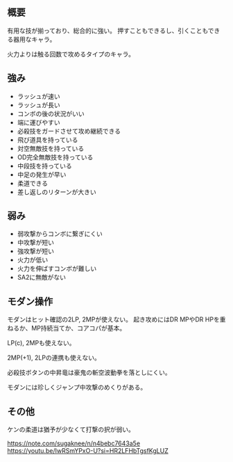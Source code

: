 ## 概要

有用な技が揃っており、総合的に強い。
押すこともできるし、引くこともできる器用なキャラ。

火力よりは触る回数で攻めるタイプのキャラ。

## 強み

- ラッシュが速い
- ラッシュが長い
- コンボの後の状況がいい
- 端に運びやすい
- 必殺技をガードさせて攻め継続できる
- 飛び道具を持っている
- 対空無敵技を持っている
- OD完全無敵技を持っている
- 中段技を持っている
- 中足の発生が早い
- 柔道できる
- 差し返しのリターンが大きい

## 弱み

- 弱攻撃からコンボに繋ぎにくい
- 中攻撃が短い
- 強攻撃が短い
- 火力が低い
- 火力を伸ばすコンボが難しい
- SA2に無敵がない

## モダン操作

モダンはヒット確認の2LP, 2MPが使えない。
起き攻めにはDR MPやDR HPを重ねるか、MP持続当てか、コアコパが基本。

LP(c), 2MPも使えない。

2MP(+1), 2LPの連携も使えない。

必殺技ボタンの中昇竜は豪鬼の斬空波動拳を落としにくい。

モダンには珍しくジャンプ中攻撃のめくりがある。

## その他

ケンの柔道は猶予が少なくて打撃の択が弱い。

https://note.com/sugaknee/n/n4bebc7643a5e
https://youtu.be/IwRSmYPxO-U?si=HR2LFHbTgsfKgLUZ
